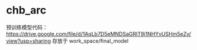 # chb_arc

预训练模型代码：https://drive.google.com/file/d/1AqLb7D5eMNDSaGRIT9i1NHYvUSHm5eZv/view?usp=sharing
存放于
work_space/final_model
